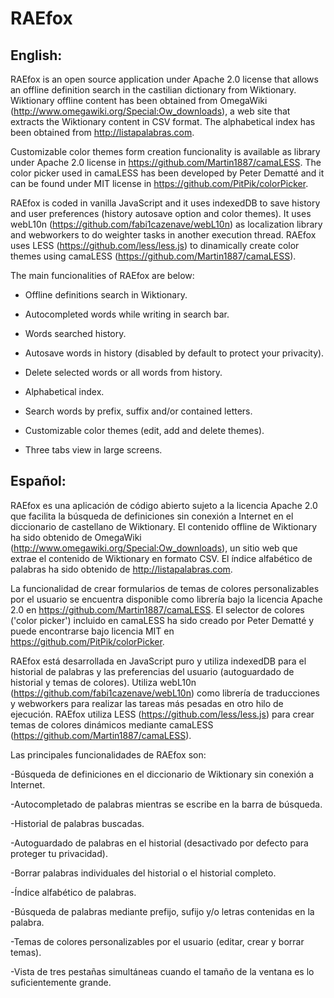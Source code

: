RAEfox
======

English:
-------
RAEfox is an open source application under Apache 2.0 license that allows an offline definition search in the castilian dictionary from Wiktionary. Wiktionary offline content has been obtained from OmegaWiki (http://www.omegawiki.org/Special:Ow_downloads), a web site that extracts the Wiktionary content in CSV format. The alphabetical index has been obtained from http://listapalabras.com.

Customizable color themes form creation funcionality is available as library under Apache 2.0 license in https://github.com/Martin1887/camaLESS. The color picker used in camaLESS has been developed by Peter Dematté and it can be found under MIT license in https://github.com/PitPik/colorPicker.

RAEfox is coded in vanilla JavaScript and it uses indexedDB to save history and user preferences (history autosave option and color themes). It uses webL10n (https://github.com/fabi1cazenave/webL10n) as localization library and webworkers to do weighter tasks in another execution thread. RAEfox uses LESS (https://github.com/less/less.js) to dinamically create color themes using camaLESS (https://github.com/Martin1887/camaLESS).

The main funcionalities of RAEfox are below:

- Offline definitions search in Wiktionary.

- Autocompleted words while writing in search bar.

- Words searched history.

- Autosave words in history (disabled by default to protect your privacity).

- Delete selected words or all words from history.

- Alphabetical index.

- Search words by prefix, suffix and/or contained letters.

- Customizable color themes (edit, add and delete themes).

- Three tabs view in large screens.


Español:
-------
RAEfox es una aplicación de código abierto sujeto a la licencia Apache 2.0 que facilita la búsqueda de definiciones sin conexión a Internet en el diccionario de castellano de Wiktionary. El contenido offline de Wiktionary ha sido obtenido de OmegaWiki (http://www.omegawiki.org/Special:Ow_downloads), un sitio web que extrae el contenido de Wiktionary en formato CSV. El índice alfabético de palabras ha sido obtenido de http://listapalabras.com.

La funcionalidad de crear formularios de temas de colores personalizables por el usuario se encuentra disponible como librería bajo la licencia Apache 2.0 en https://github.com/Martin1887/camaLESS. El selector de colores ('color picker') incluido en camaLESS ha sido creado por Peter Dematté y puede encontrarse bajo licencia MIT en https://github.com/PitPik/colorPicker.

RAEfox está desarrollada en JavaScript puro y utiliza indexedDB para el historial de palabras y las preferencias del usuario (autoguardado de historial y temas de colores). Utiliza webL10n (https://github.com/fabi1cazenave/webL10n) como librería de traducciones y webworkers para realizar las tareas más pesadas en otro hilo de ejecución. RAEfox utiliza LESS (https://github.com/less/less.js) para crear temas de colores dinámicos mediante camaLESS (https://github.com/Martin1887/camaLESS).

Las principales funcionalidades de RAEfox son:

-Búsqueda de definiciones en el diccionario de Wiktionary sin conexión a Internet.

-Autocompletado de palabras mientras se escribe en la barra de búsqueda.

-Historial de palabras buscadas.

-Autoguardado de palabras en el historial (desactivado por defecto para proteger tu privacidad).

-Borrar palabras individuales del historial o el historial completo.

-Índice alfabético de palabras.

-Búsqueda de palabras mediante prefijo, sufijo y/o letras contenidas en la palabra.

-Temas de colores personalizables por el usuario (editar, crear y borrar temas).

-Vista de tres pestañas simultáneas cuando el tamaño de la ventana es lo suficientemente grande.
